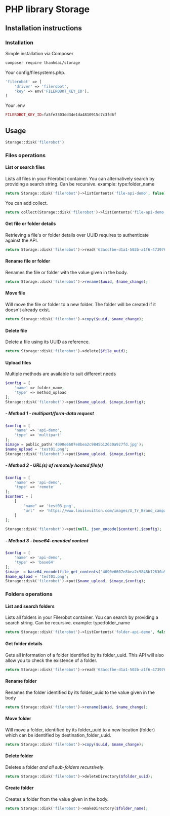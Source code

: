 # PHP library Storage

## Installation instructions

### Installation

Simple installation via Composer
```bash
composer require thanhdai/storage
```

Your config/filesystems.php.
``` php
'filerobot' => [
    'driver' => 'filerobot',
    'key' => env('FILEROBOT_KEY_ID'),
]
```

Your .env
``` php
FILEROBOT_KEY_ID=fa5fe3303dd34e1da4810915c7c3fd6f
```
## Usage
``` php
Storage::disk('filerobot')
```
### Files operations
#### List or search files
Lists all files in your Filerobot container. You can alternatively search by providing a search string. Can be recursive.
example: type:folder_name
``` php
return Storage::disk('filerobot')->listContents('file-api-demo', false);
```
You can add collect.
``` php
return collect(Storage::disk('filerobot')->listContents('file-api-demo', false))->where('name','test01')->first();
```

#### Get file or folder details
Retrieving a file's or folder details over UUID requires to authenticate against the API.
``` php
return Storage::disk('filerobot')->read('63accfbe-d1a1-502b-a1f6-47397645000e');
```

#### Rename file or folder
Renames the file or folder with the value given in the body.
``` php
return Storage::disk('filerobot')->rename($uuid, $name_change);
```

#### Move file
Will move the file or folder to a new folder. The folder will be created if it doesn't already exist.

``` php
return Storage::disk('filerobot')->copy($uuid, $name_change);
```

#### Delete file
Delete a file using its UUID as reference.
``` php
return Storage::disk('filerobot')->delete($file_uuid);
```

#### Upload files
Multiple methods are available to suit different needs

``` php
$config = [
    'name' => folder_name,
    'type' => method_upload
];
Storage::disk('filerobot')->put($name_upload, $image,$config);
```
##### - Method 1 - multipart/form-data request
``` php
$config = [
    'name' => 'api-demo',
    'type' => 'multipart'
];
$image = public_path('4090e6607e8bea2c9845b12630a927fd.jpg');
$name_upload = 'test01.png';
Storage::disk('filerobot')->put($name_upload, $image,$config);
```

##### - Method 2 - URL(s) of remotely hosted file(s)
``` php
$config = [
    'name' => 'api-demo',
    'type' => 'remote'
];
$content = [
    [
        "name" => 'test03.png',
        "url"  => 'https://www.louisvuitton.com/images/U_Tr_Brand_campaign_Milos_DI3.jpg?wid=2048'
    ]
];

Storage::disk('filerobot')->put(null, json_encode($content),$config);
```

##### - Method 3 - base64-encoded content
``` php
$config = [
    'name' => 'api-demo',
    'type' => 'base64'
];
$image  = base64_encode(file_get_contents('4090e6607e8bea2c9845b12630a927fd.jpg'));
$name_upload = 'test01.png';
Storage::disk('filerobot')->put($name_upload, $image,$config);
```

### Folders operations
#### List and search folders 
Lists all folders in your Filerobot container. You can search by providing a search string. Can be recursive.
example: type:folder_name
``` php
return Storage::disk('filerobot')->listContents('folder-api-demo', false);
```
#### Get folder details
Gets all information of a folder identified by its folder_uuid. This API will also allow you to check the existence of a folder.
``` php
return Storage::disk('filerobot')->read('63accfbe-d1a1-502b-a1f6-47397645000e');
```

#### Rename folder
Renames the folder identified by its folder_uuid to the value given in the body
``` php
return Storage::disk('filerobot')->rename($uuid, $name_change);
```

#### Move folder
Will move a folder, identified by its folder_uuid to a new location (folder) which can be identified by destination_folder_uuid.
``` php
return Storage::disk('filerobot')->copy($uuid, $name_change);
```

#### Delete folder
Deletes a folder _and all sub-folders recursively_.
``` php
return Storage::disk('filerobot')->deleteDirectory($folder_uuid);
```

#### Create folder
Creates a folder from the value given in the body.
``` php
return Storage::disk('filerobot')->makeDirectory($folder_name);
```

